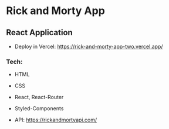 # Rick and Morty App

## React Application

- Deploy in Vercel: https://rick-and-morty-app-two.vercel.app/

### Tech:

- HTML
- CSS
- React, React-Router
- Styled-Components

- API: https://rickandmortyapi.com/
